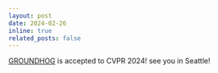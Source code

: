 ```yaml
---
layout: post
date: 2024-02-26
inline: true
related_posts: false
---
```


[GROUNDHOG](https://groundhog-mllm.github.io/) is accepted to CVPR 2024! see you in Seattle!
